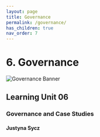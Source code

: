 ```yaml
---
layout: page
title: Governance
permalink: /governance/
has_children: true
nav_order: 7
---
```

# **6. Governance**

<img src="/wef-nexus-online-course/assets/governance-banner.PNG" alt="Governance Banner"/>

## Learning Unit 06
### Governance and  Case Studies
#### Justyna Sycz
<br/> <br/>
